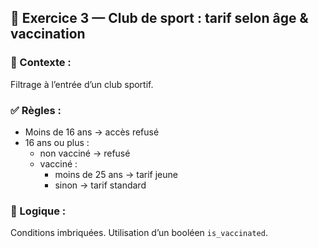 ## 🔹 Exercice 3 — Club de sport : tarif selon âge & vaccination
### 🎯 Contexte :
Filtrage à l’entrée d’un club sportif.

### ✅ Règles :
- Moins de 16 ans → accès refusé
- 16 ans ou plus :
  - non vacciné → refusé
  - vacciné :
    - moins de 25 ans → tarif jeune
    - sinon → tarif standard

### 🧠 Logique :
Conditions imbriquées. Utilisation d’un booléen `is_vaccinated`.
